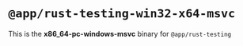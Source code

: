 # `@app/rust-testing-win32-x64-msvc`

This is the **x86_64-pc-windows-msvc** binary for `@app/rust-testing`
